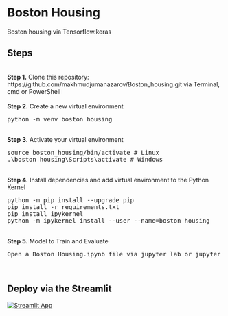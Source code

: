# Boston Housing
<p>Boston housing via Tensorflow.keras
  
## Steps
<br />
<b>Step 1.</b> Clone this repository: https://github.com/makhmudjumanazarov/Boston_housing.git via Terminal, cmd or PowerShell
<br/><br/>
<b>Step 2.</b> Create a new virtual environment 
<pre>
python -m venv boston_housing
</pre> 
<br/>
<b>Step 3.</b> Activate your virtual environment
<pre>
source boston_housing/bin/activate # Linux
.\boston_housing\Scripts\activate # Windows 
</pre>
<br/>
<b>Step 4.</b> Install dependencies and add virtual environment to the Python Kernel
<pre>
python -m pip install --upgrade pip
pip install -r requirements.txt
pip install ipykernel
python -m ipykernel install --user --name=boston_housing
</pre>
<br/>
<b>Step 5.</b> Model to Train and Evaluate
<pre>
Open a Boston Housing.ipynb file via jupyter lab or jupyter notebook commands
</pre> 
<br/>

## Deploy via the Streamlit
[![Streamlit App](https://static.streamlit.io/badges/streamlit_badge_black_white.svg)](https://share.streamlit.io/makhmudjumanazarov/Boston_housing/main/streamlit.py)


